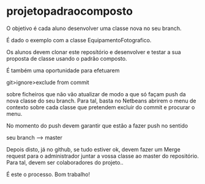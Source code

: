 # projetopadraocomposto

O objetivo é cada aluno desenvolver uma classe nova no seu branch. 

É dado o exemplo com a classe EquipamentoFotografico. 

Os alunos devem clonar este reposítório e desenvolver e testar a sua proposta de classe usando o padrão composto. 

É também uma oportunidade para efetuarem 

git>ignore>exclude from commit 

sobre ficheiros que não vão atualizar de modo a que só façam push da nova classe do seu branch.
Para tal, basta no Netbeans abrirem o menu de contexto sobre cada classe que pretendem excluir do commit
e procurar o menu.

No momento do push devem garantir que estão a fazer push no sentido 

seu branch --> master 

Depois disto, já no github, se tudo estiver ok, devem fazer um Merge request para o administrador
juntar a vossa classe ao master do repositório. Para tal, devem ser colaboradores do projeto.. 

É este o processo. Bom trabalho! 

